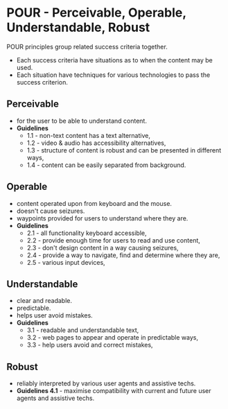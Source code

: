 # POUR - Perceivable, Operable, Understandable, Robust

POUR principles group related success criteria together.
- Each success criteria have situations as to when the content may be used.
- Each situation have techniques for various technologies to pass the success criterion.

## Perceivable
- for the user to be able to understand content.
- **Guidelines**
  - 1.1 - non-text content has a text alternative,
  - 1.2 - video & audio has accessibility alternatives,
  - 1.3 - structure of content is robust and can be presented in different ways,
  - 1.4 - content can be easily separated from background.

## Operable
- content operated upon from keyboard and the mouse.
- doesn't cause seizures.
- waypoints provided for users to understand where they are.
- **Guidelines**
  - 2.1 - all functionality keyboard accessible,
  - 2.2 - provide enough time for users to read and use content,
  - 2.3 - don't design content in a way causing seizures,
  - 2.4 - provide a way to navigate, find and determine where they are,
  - 2.5 - various input devices,

## Understandable
- clear and readable.
- predictable.
- helps user avoid mistakes.
- **Guidelines**
  - 3.1 - readable and understandable text,
  - 3.2 - web pages to appear and operate in predictable ways,
  - 3.3 - help users avoid and correct mistakes,

## Robust
- reliably interpreted by various user agents and assistive techs.
- **Guidelines 4.1** - maximise compatibility with current and future user agents and assistive techs.
